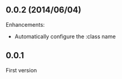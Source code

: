 ## 0.0.2 (2014/06/04)

Enhancements:

* Automatically configure the :class name

## 0.0.1

First version
